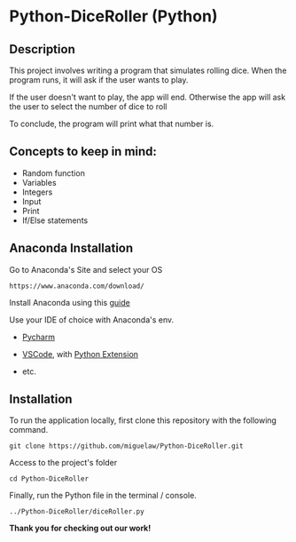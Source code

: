 # Python-DiceRoller (Python)

## Description

This project involves writing a program that simulates rolling dice. When the program runs, it will ask if the user wants to play. 

If the user doesn't want to play, the app will end. Otherwise the app will ask the user to select the number of dice to roll

To conclude, the program will print what that number is. 


## Concepts to keep in mind:

* Random function
* Variables
* Integers
* Input
* Print
* If/Else statements


## Anaconda Installation

Go to Anaconda's Site and select your OS

    https://www.anaconda.com/download/

Install Anaconda using this [guide](https://docs.anaconda.com/anaconda/install/)

Use your IDE of choice with Anaconda's env.

* [Pycharm](https://www.jetbrains.com/pycharm/)

* [VSCode](https://code.visualstudio.com/), with [Python Extension](https://marketplace.visualstudio.com/items?itemName=ms-python.python)

* etc.


## Installation

To run the application locally, first clone this repository with the following command.

	git clone https://github.com/miguelaw/Python-DiceRoller.git
	
Access to the project's folder

	cd Python-DiceRoller

Finally, run the Python file in the terminal / console.

	../Python-DiceRoller/diceRoller.py
	

**Thank you for checking out our work!**